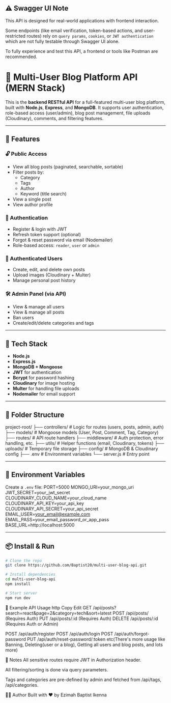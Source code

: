 ## ⚠️ Swagger UI Note

This API is designed for real-world applications with frontend interaction.

Some endpoints (like email verification, token-based actions, and user-restricted routes) rely on `query params`, `cookies`, or `JWT authentication` which are not fully testable through Swagger UI alone.

To fully experience and test this API, a frontend or tools like Postman are recommended.

# 🧠 Multi-User Blog Platform API (MERN Stack)

This is the **backend RESTful API** for a full-featured multi-user blog platform, built with **Node.js**, **Express**, and **MongoDB**. It supports user authentication, role-based access (user/admin), blog post management, file uploads (Cloudinary), comments, and filtering features.

---

## 🚀 Features

### 🔓 Public Access

- View all blog posts (paginated, searchable, sortable)
- Filter posts by:
  - Category
  - Tags
  - Author
  - Keyword (title search)
- View a single post
- View author profile

### 🔐 Authentication

- Register & login with JWT
- Refresh token support (optional)
- Forgot & reset password via email (Nodemailer)
- Role-based access: `reader`, `user` or `admin`

### 📝 Authenticated Users

- Create, edit, and delete own posts
- Upload images (Cloudinary + Multer)
- Manage personal post history

### 🛠 Admin Panel (via API)

- View & manage all users
- View & manage all posts
- Ban users
- Create/edit/delete categories and tags

---

## 🧰 Tech Stack

- **Node.js**
- **Express.js**
- **MongoDB + Mongoose**
- **JWT** for authentication
- **Bcrypt** for password hashing
- **Cloudinary** for image hosting
- **Multer** for handling file uploads
- **Nodemailer** for email support

---

## 📁 Folder Structure

project-root/
├── controllers/ # Logic for routes (users, posts, admin, auth)
├── models/ # Mongoose models (User, Post, Comment, Tag, Category)
├── routes/ # API route handlers ├── middleware/ # Auth protection, error handling, etc.
├── utils/ # Helper functions (email, Cloudinary, tokens)
├── uploads/ # Temporary file storage
├── config/ # MongoDB & Cloudinary config
├── .env # Environment variables
└── server.js # Entry point

---

## 🔐 Environment Variables

Create a `.env` file:
PORT=5000 MONGO_URI=your_mongo_uri
JWT_SECRET=your_jwt_secret
CLOUDINARY_CLOUD_NAME=your_cloud_name
CLOUDINARY_API_KEY=your_api_key
CLOUDINARY_API_SECRET=your_api_secret
EMAIL_USER=your_email@example.com
EMAIL_PASS=your_email_password_or_app_pass
BASE_URL=http://localhost:5000

---

## 📦 Install & Run

```bash
# Clone the repo
git clone https://github.com/Baptist20/multi-user-blog-api.git

# Install dependencies
cd multi-user-blog-api
npm install

# Start server
npm run dev
```

📮 Example API Usage
http
Copy
Edit
GET /api/posts?search=react&page=2&category=tech&sort=latest
POST /api/posts/ (Requires Auth)
PUT /api/posts/:id (Requires Auth)
DELETE /api/posts/:id (Requires Auth or Admin)

POST /api/auth/register
POST /api/auth/login
POST /api/auth/forgot-password
PUT /api/auth/reset-password/:token
etc(There's more usage like Banning, Deleting(user or a blog), Getting all users and blog posts, and lots more)

📌 Notes
All sensitive routes require JWT in Authorization header.

All filtering/sorting is done via query parameters.

Tags and categories are pre-defined by admin and fetched from /api/tags, /api/categories.

👨‍💻 Author
Built with ❤️ by Ezimah Baptist Ikenna
